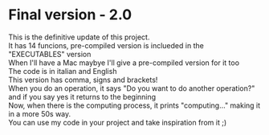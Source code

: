 # Final version - 2.0<br>
This is the definitive update of this project.<br>
It has 14 funcions, pre-compiled version is inclueded in the "EXECUTABLES" version<br>
When I'll have a Mac maybye I'll give a pre-compiled version for it too<br>
The code is in italian and English<br>
This version has comma, signs and brackets! <br>
When you do an operation, it says "Do you want to do another operation?" and if you say yes it returns to the beginning <br>
Now, when there is the computing process, it prints "computing..." making it in a more 50s way.<br>
You can use my code in your project and take inspiration from it ;)
